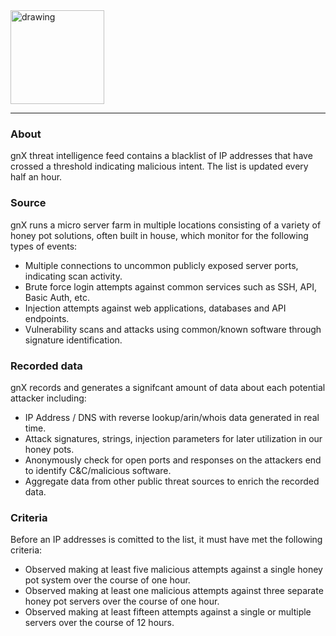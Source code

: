 <img src="https://gnxsecurity.com/gnx-logo.jpg" alt="drawing" width="150"/>

***

### About
gnX threat intelligence feed contains a blacklist of IP addresses that have crossed a threshold indicating malicious intent.  The list is updated every half an hour. 

### Source
gnX runs a micro server farm in multiple locations consisting of a variety of honey pot solutions, often built in house, which monitor for the following types of events:

- Multiple connections to uncommon publicly exposed server ports, indicating scan activity.
- Brute force login attempts against common services such as SSH, API, Basic Auth, etc.
- Injection attempts against web applications, databases and API endpoints.
- Vulnerability scans and attacks using common/known software through signature identification.

### Recorded data
gnX records and generates a signifcant amount of data about each potential attacker including:

- IP Address / DNS with reverse lookup/arin/whois data generated in real time.
- Attack signatures, strings, injection parameters for later utilization in our honey pots.
- Anonymously check for open ports and responses on the attackers end to identify C&C/malicious software.
- Aggregate data from other public threat sources to enrich the recorded data.

### Criteria
Before an IP addresses is comitted to the list, it must have met the following criteria:

- Observed making at least five malicious attempts against a single honey pot system over the course of one hour.
- Observed making at least one malicious attempts against three separate honey pot servers over the course of one hour.
- Observed making at least fifteen attempts against a single or multiple servers over the course of 12 hours.
